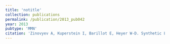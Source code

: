 ```yaml
---
title: 'notitle'
collection: publications
permalink: /publication/2013_pub042
year: 2013
pubtype: 'MMN'
citation: 'Zinovyev A, Kuperstein I, Barillot E, Heyer W-D. Synthetic Lethality between Gene Defects Affecting a Single Non-essential Molecular Pathway with Reversible Steps. 2013. <i>PLoS Comput Biol</i> <b>9</b>(4): e1003016. '
---
```

